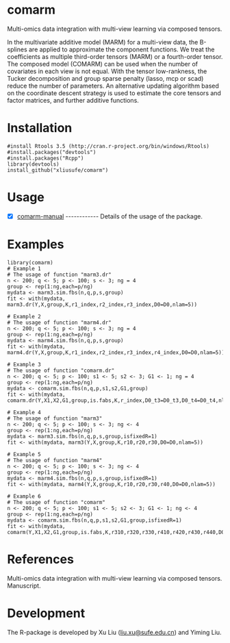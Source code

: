 # comarm
Multi-omics data integration with multi-view learning via composed tensors.
 
  In the multivariate additive model (MARM) for a multi-view data, the B-splines are applied to approximate the component functions. We treat the coefficients as multiple third-order tensors (MARM) or a fourth-order tensor. The composed model (COMARM) can be used when the number of covariates in each view is not equal. With the tensor low-rankness, the Tucker decomposition and group sparse penalty (lasso, mcp or scad) reduce the number of parameters. An alternative updating algorithm based on the coordinate descent strategy is used to estimate the core tensors and factor matrices, and further additive functions.
# Installation

    #install Rtools 3.5 (http://cran.r-project.org/bin/windows/Rtools)
    #install.packages("devtools")
    #install.packages("Rcpp")
    library(devtools)
    install_github("xliusufe/comarm")

# Usage

   - [x] [comarm-manual](https://github.com/xliusufe/comarm/blob/master/inst/comarm-manual.pdf) ------------ Details of the usage of the package.
# Examples
    
    library(comarm)
    # Example 1
    # The usage of function "marm3.dr"
    n <- 200; q <- 5; p <- 100; s <- 3; ng = 4
    group <- rep(1:ng,each=p/ng)
    mydata <- marm3.sim.fbs(n,q,p,s,group)
    fit <- with(mydata, marm3.dr(Y,X,group,K,r1_index,r2_index,r3_index,D0=D0,nlam=5))
    
    # Example 2
    # The usage of function "marm4.dr"
    n <- 200; q <- 5; p <- 100; s <- 3; ng = 4
    group <- rep(1:ng,each=p/ng)
    mydata <- marm4.sim.fbs(n,q,p,s,group)
    fit <- with(mydata, marm4.dr(Y,X,group,K,r1_index,r2_index,r3_index,r4_index,D0=D0,nlam=5))
    
    # Example 3
    # The usage of function "comarm.dr"
    n <- 200; q <- 5; p <- 100; s1 <- 5; s2 <- 3; G1 <- 1; ng = 4
    group <- rep(1:ng,each=p/ng)
    mydata <- comarm.sim.fbs(n,q,p,s1,s2,G1,group)
    fit <- with(mydata, comarm.dr(Y,X1,X2,G1,group,is.fabs,K,r_index,D0_t3=D0_t3,D0_t4=D0_t4,nlam=5))
    
    # Example 4
    # The usage of function "marm3"
    n <- 200; q <- 5; p <- 100; s <- 3; ng <- 4
    group <- rep(1:ng,each=p/ng)
    mydata <- marm3.sim.fbs(n,q,p,s,group,isfixedR=1)
    fit <- with(mydata, marm3(Y,X,group,K,r10,r20,r30,D0=D0,nlam=5))
    
    # Example 5
    # The usage of function "marm4"
    n <- 200; q <- 5; p <- 100; s <- 3; ng <- 4
    group <- rep(1:ng,each=p/ng)
    mydata <- marm4.sim.fbs(n,q,p,s,group,isfixedR=1)
    fit <- with(mydata, marm4(Y,X,group,K,r10,r20,r30,r40,D0=D0,nlam=5))
    
    # Example 6
    # The usage of function "comarm"
    n <- 200; q <- 5; p <- 100; s1 <- 5; s2 <- 3; G1 <- 1; ng <- 4
    group <- rep(1:ng,each=p/ng)
    mydata <- comarm.sim.fbs(n,q,p,s1,s2,G1,group,isfixedR=1)
    fit <- with(mydata, comarm(Y,X1,X2,G1,group,is.fabs,K,r310,r320,r330,r410,r420,r430,r440,D0_t3=D0_t3,D0_t4=D0_t4,nlam=5))
    

 
 # References
Multi-omics data integration with multi-view learning via composed tensors. Manuscript.

# Development
The R-package is developed by Xu Liu (liu.xu@sufe.edu.cn) and Yiming Liu.
